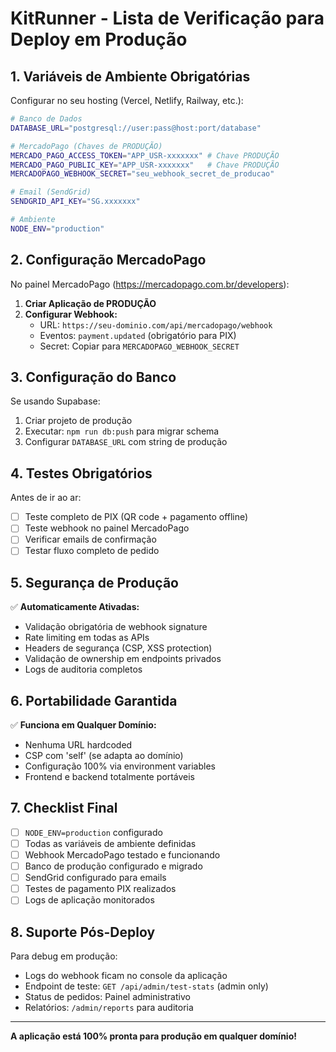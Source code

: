 # KitRunner - Lista de Verificação para Deploy em Produção

## 1. Variáveis de Ambiente Obrigatórias

Configurar no seu hosting (Vercel, Netlify, Railway, etc.):

```bash
# Banco de Dados
DATABASE_URL="postgresql://user:pass@host:port/database"

# MercadoPago (Chaves de PRODUÇÃO)
MERCADO_PAGO_ACCESS_TOKEN="APP_USR-xxxxxxx" # Chave PRODUÇÃO
MERCADO_PAGO_PUBLIC_KEY="APP_USR-xxxxxxx"   # Chave PRODUÇÃO
MERCADOPAGO_WEBHOOK_SECRET="seu_webhook_secret_de_producao"

# Email (SendGrid)
SENDGRID_API_KEY="SG.xxxxxxx"

# Ambiente
NODE_ENV="production"
```

## 2. Configuração MercadoPago

No painel MercadoPago (https://mercadopago.com.br/developers):

1. **Criar Aplicação de PRODUÇÃO**
2. **Configurar Webhook:**
   - URL: `https://seu-dominio.com/api/mercadopago/webhook`
   - Eventos: `payment.updated` (obrigatório para PIX)
   - Secret: Copiar para `MERCADOPAGO_WEBHOOK_SECRET`

## 3. Configuração do Banco

Se usando Supabase:
1. Criar projeto de produção
2. Executar: `npm run db:push` para migrar schema
3. Configurar `DATABASE_URL` com string de produção

## 4. Testes Obrigatórios

Antes de ir ao ar:
- [ ] Teste completo de PIX (QR code + pagamento offline)
- [ ] Teste webhook no painel MercadoPago
- [ ] Verificar emails de confirmação
- [ ] Testar fluxo completo de pedido

## 5. Segurança de Produção

✅ **Automaticamente Ativadas:**
- Validação obrigatória de webhook signature
- Rate limiting em todas as APIs
- Headers de segurança (CSP, XSS protection)
- Validação de ownership em endpoints privados
- Logs de auditoria completos

## 6. Portabilidade Garantida

✅ **Funciona em Qualquer Domínio:**
- Nenhuma URL hardcoded
- CSP com 'self' (se adapta ao domínio)
- Configuração 100% via environment variables
- Frontend e backend totalmente portáveis

## 7. Checklist Final

- [ ] `NODE_ENV=production` configurado
- [ ] Todas as variáveis de ambiente definidas
- [ ] Webhook MercadoPago testado e funcionando
- [ ] Banco de produção configurado e migrado
- [ ] SendGrid configurado para emails
- [ ] Testes de pagamento PIX realizados
- [ ] Logs de aplicação monitorados

## 8. Suporte Pós-Deploy

Para debug em produção:
- Logs do webhook ficam no console da aplicação
- Endpoint de teste: `GET /api/admin/test-stats` (admin only)
- Status de pedidos: Painel administrativo
- Relatórios: `/admin/reports` para auditoria

---

**A aplicação está 100% pronta para produção em qualquer domínio!**